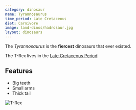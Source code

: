 ```yaml
---
category: dinosaur
name: Tyrannosaurus
time_period: Late Cretaceous
diet: Carnivore
image: land-dinos/hadrosaur.jpg
layout: dinosaurs
---
```


The *Tyrannosaurus* is the **fiercest** dinosaurs that ever existed.

The T-Rex lives in the [Late Cretaceous Period](http://en.wikipedia.org/wiki/Cretaceous)

## Features

- Big teeth
- Small arms
- Thick tail

![T-Rex](http://fc08.deviantart.net/fs70/i/2013/007/6/9/jp_t_rex_nemesis_by_hellraptor-d33wyzz.jpg)